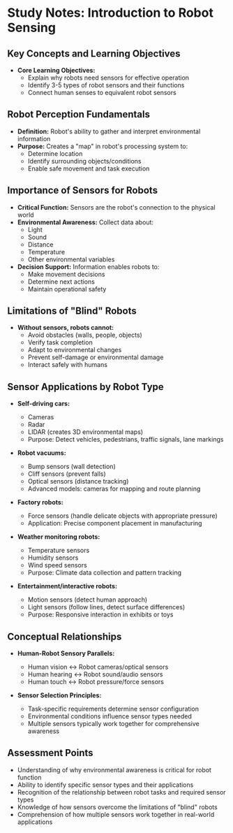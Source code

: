 # Study Notes: Introduction to Robot Sensing

## Key Concepts and Learning Objectives

* **Core Learning Objectives:**
  * Explain why robots need sensors for effective operation
  * Identify 3-5 types of robot sensors and their functions
  * Connect human senses to equivalent robot sensors

## Robot Perception Fundamentals

* **Definition:** Robot's ability to gather and interpret environmental information
* **Purpose:** Creates a "map" in robot's processing system to:
  * Determine location
  * Identify surrounding objects/conditions
  * Enable safe movement and task execution

## Importance of Sensors for Robots

* **Critical Function:** Sensors are the robot's connection to the physical world
* **Environmental Awareness:** Collect data about:
  * Light
  * Sound
  * Distance
  * Temperature
  * Other environmental variables
* **Decision Support:** Information enables robots to:
  * Make movement decisions
  * Determine next actions
  * Maintain operational safety

## Limitations of "Blind" Robots

* **Without sensors, robots cannot:**
  * Avoid obstacles (walls, people, objects)
  * Verify task completion
  * Adapt to environmental changes
  * Prevent self-damage or environmental damage
  * Interact safely with humans

## Sensor Applications by Robot Type

* **Self-driving cars:**
  * Cameras
  * Radar
  * LIDAR (creates 3D environmental maps)
  * Purpose: Detect vehicles, pedestrians, traffic signals, lane markings

* **Robot vacuums:**
  * Bump sensors (wall detection)
  * Cliff sensors (prevent falls)
  * Optical sensors (distance tracking)
  * Advanced models: cameras for mapping and route planning

* **Factory robots:**
  * Force sensors (handle delicate objects with appropriate pressure)
  * Application: Precise component placement in manufacturing

* **Weather monitoring robots:**
  * Temperature sensors
  * Humidity sensors
  * Wind speed sensors
  * Purpose: Climate data collection and pattern tracking

* **Entertainment/interactive robots:**
  * Motion sensors (detect human approach)
  * Light sensors (follow lines, detect surface differences)
  * Purpose: Responsive interaction in exhibits or toys

## Conceptual Relationships

* **Human-Robot Sensory Parallels:**
  * Human vision ↔ Robot cameras/optical sensors
  * Human hearing ↔ Robot sound/audio sensors
  * Human touch ↔ Robot pressure/force sensors

* **Sensor Selection Principles:**
  * Task-specific requirements determine sensor configuration
  * Environmental conditions influence sensor types needed
  * Multiple sensors typically work together for comprehensive awareness

## Assessment Points

* Understanding of why environmental awareness is critical for robot function
* Ability to identify specific sensor types and their applications
* Recognition of the relationship between robot tasks and required sensor types
* Knowledge of how sensors overcome the limitations of "blind" robots
* Comprehension of how multiple sensors work together in real-world applications